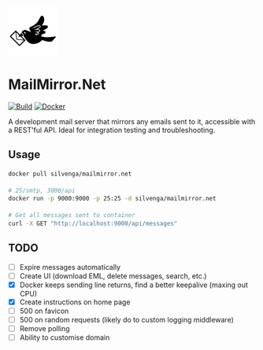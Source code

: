 ![](https://raw.githubusercontent.com/Silvenga/MailMirror.Net/master/docs/icon.png)

# MailMirror.Net

[![Build](https://img.shields.io/appveyor/ci/Silvenga/mailmirror-net.svg?maxAge=2592000&style=flat-square&maxAge=300)](https://ci.appveyor.com/project/Silvenga/mailmirror-net) 
[![Docker](https://img.shields.io/badge/docker-silvenga%2Fmailmirror.net-blue.svg?maxAge=2592000&style=flat-square)](https://hub.docker.com/r/silvenga/mailmirror.net/)

A development mail server that mirrors any emails sent to it, accessible with a REST'ful API. Ideal for integration testing and troubleshooting. 

## Usage

```bash
docker pull silvenga/mailmirror.net

# 25/smtp, 3000/api
docker run -p 9000:9000 -p 25:25 -d silvenga/mailmirror.net

# Get all messages sent to container
curl -X GET "http://localhost:9000/api/messages"
```

## TODO

- [ ] Expire messages automatically
- [ ] Create UI (download EML, delete messages, search, etc.) 
- [X] Docker keeps sending line returns, find a better keepalive (maxing out CPU)
- [X] Create instructions on home page
- [ ] 500 on favicon
- [ ] 500 on random requests (likely do to custom logging middleware)
- [ ] Remove polling
- [ ] Ability to customise domain